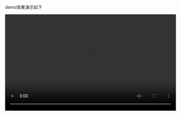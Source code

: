 demo效果演示如下

<video width="560" height="315" controls>
  <source src="https://zhongyang180.github.io./assets/demo.mp4" type="video/mp4">
  lawagent演示效果
</video>

